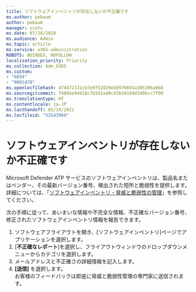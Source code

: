 ```yaml
---
title: ソフトウェアインベントリが存在しないか不正確です
ms.author: pebaum
author: pebaum
manager: scotv
ms.date: 07/16/2020
ms.audience: Admin
ms.topic: article
ms.service: o365-administration
ROBOTS: NOINDEX, NOFOLLOW
localization_priority: Priority
ms.collection: Adm_O365
ms.custom:
- "6034"
- "9001470"
ms.openlocfilehash: 474672131cb7e9f52029eb8976691a305396a9b8
ms.sourcegitcommit: f4866e94918c7b591ad0cd3b58169d340bcc7f00
ms.translationtype: HT
ms.contentlocale: ja-JP
ms.lasthandoff: 05/19/2021
ms.locfileid: "52543969"
---
```

# <a name="software-inventory-is-missing-or-inaccurate"></a>ソフトウェアインベントリが存在しないか不正確です

Microsoft Defender ATP サービスのソフトウェアインベントリは、製品名またはベンダー、その最新バージョン番号、検出された短所と脆弱性を提供します。 詳細については、「[ソフトウェアインベントリ - 脅威と脆弱性の管理](/windows/security/threat-protection/microsoft-defender-atp/tvm-software-inventory)」を参照してください。

次の手順に従って、あいまいな情報や不完全な情報、不正確なバージョン番号、修正されたソフトウェアインベントリ情報を報告できます。  

1. ソフトウェアフライアウトを開き、[ソフトウェアインベントリ]ページでアプリケーションを選択します。
2. [**不正確なレポート**]を選択し、フライアウトウィンドウのドロップダウンメニューからカテゴリを選択します。
3. メールアドレスと不正確さの詳細情報を記入します。
4. **[送信]** を選択します。</br>
    お客様のフィードバックは即座に脅威と脆弱性管理の専門家に送信されます。